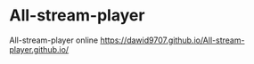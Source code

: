 # All-stream-player
All-stream-player online
https://dawid9707.github.io/All-stream-player.github.io/
